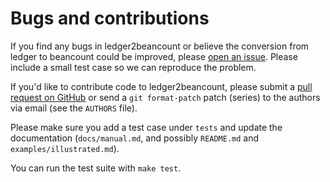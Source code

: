Bugs and contributions
======================

If you find any bugs in ledger2beancount or believe the conversion from
ledger to beancount could be improved, please [open an
issue](https://github.com/zacchiro/ledger2beancount/issues).  Please
include a small test case so we can reproduce the problem.

If you'd like to contribute code to ledger2beancount, please submit a
[pull request on GitHub](https://github.com/zacchiro/ledger2beancount/pulls)
or send a `git format-patch` patch (series) to the authors via email
(see the `AUTHORS` file).

Please make sure you add a test case under `tests` and update the
documentation (`docs/manual.md`, and possibly `README.md` and
`examples/illustrated.md`).

You can run the test suite with `make test`.

